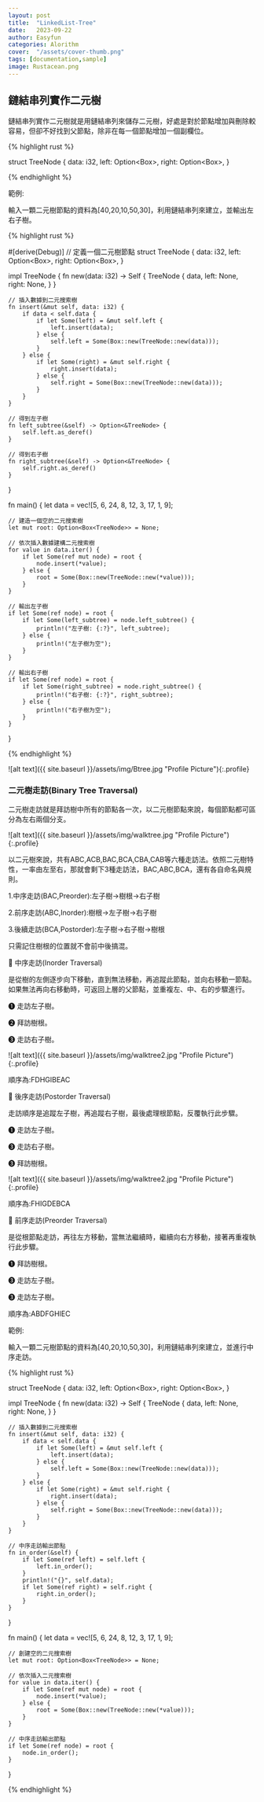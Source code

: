 ```yaml
---
layout: post
title:  "LinkedList-Tree"
date:   2023-09-22
author: Easyfun
categories: Alorithm
cover:  "/assets/cover-thumb.png"
tags: [documentation,sample]
image: Rustacean.png
---
```


## 鏈結串列實作二元樹

鏈結串列實作二元樹就是用鏈結串列來儲存二元樹，好處是對於節點增加與刪除較容易，但卻不好找到父節點，除非在每一個節點增加一個副欄位。

{% highlight rust %}

struct TreeNode {
    data: i32,
    left: Option<Box<TreeNode>>,
    right: Option<Box<TreeNode>>,
}

{% endhighlight %}

範例:

輸入一顆二元樹節點的資料為[40,20,10,50,30]，利用鏈結串列來建立，並輸出左右子樹。

{% highlight rust %}

#[derive(Debug)]
// 定義一個二元樹節點
struct TreeNode {
    data: i32,
    left: Option<Box<TreeNode>>,
    right: Option<Box<TreeNode>>,
}

impl TreeNode {
    fn new(data: i32) -> Self {
        TreeNode {
            data,
            left: None,
            right: None,
        }
    }

    // 插入數據到二元搜索樹
    fn insert(&mut self, data: i32) {
        if data < self.data {
            if let Some(left) = &mut self.left {
                left.insert(data);
            } else {
                self.left = Some(Box::new(TreeNode::new(data)));
            }
        } else {
            if let Some(right) = &mut self.right {
                right.insert(data);
            } else {
                self.right = Some(Box::new(TreeNode::new(data)));
            }
        }
    }

    // 得到左子樹
    fn left_subtree(&self) -> Option<&TreeNode> {
        self.left.as_deref()
    }

    // 得到右子樹
    fn right_subtree(&self) -> Option<&TreeNode> {
        self.right.as_deref()
    }
}

fn main() {
    let data = vec![5, 6, 24, 8, 12, 3, 17, 1, 9];

    // 建造一個空的二元搜索樹
    let mut root: Option<Box<TreeNode>> = None;

    // 依次插入數據建構二元搜索樹
    for value in data.iter() {
        if let Some(ref mut node) = root {
            node.insert(*value);
        } else {
            root = Some(Box::new(TreeNode::new(*value)));
        }
    }

    // 輸出左子樹
    if let Some(ref node) = root {
        if let Some(left_subtree) = node.left_subtree() {
            println!("左子樹: {:?}", left_subtree);
        } else {
            println!("左子樹为空");
        }
    }

    // 輸出右子樹
    if let Some(ref node) = root {
        if let Some(right_subtree) = node.right_subtree() {
            println!("右子樹: {:?}", right_subtree);
        } else {
            println!("右子樹为空");
        }
    }
}

{% endhighlight %}





![alt text]({{ site.baseurl }}/assets/img/Btree.jpg "Profile Picture"){:.profile}





### 二元樹走訪(Binary Tree Traversal)

二元樹走訪就是拜訪樹中所有的節點各一次，以二元樹節點來說，每個節點都可區分為左右兩個分支。

![alt text]({{ site.baseurl }}/assets/img/walktree.jpg "Profile Picture"){:.profile}


以二元樹來說，共有ABC,ACB,BAC,BCA,CBA,CAB等六種走訪法。依照二元樹特性，一率由左至右，那就會剩下3種走訪法，BAC,ABC,BCA，還有各自命名與規則。

1.中序走訪(BAC,Preorder):左子樹->樹根->右子樹

2.前序走訪(ABC,Inorder):樹根->左子樹->右子樹

3.後續走訪(BCA,Postorder):左子樹->右子樹->樹根

只需記住樹根的位置就不會前中後搞混。

🦔 中序走訪(Inorder Traversal)

是從樹的左側逐步向下移動，直到無法移動，再追蹤此節點，並向右移動一節點。如果無法再向右移動時，可返回上層的父節點，並重複左、中、右的步驟進行。

➊ 走訪左子樹。

➋ 拜訪樹根。

➌ 走訪右子樹。

![alt text]({{ site.baseurl }}/assets/img/walktree2.jpg "Profile Picture"){:.profile}

順序為:FDHGIBEAC

🦔 後序走訪(Postorder Traversal)

走訪順序是追蹤左子樹，再追蹤右子樹，最後處理根節點，反覆執行此步驟。

➊ 走訪左子樹。

➌ 走訪右子樹。

➌ 拜訪樹根。


![alt text]({{ site.baseurl }}/assets/img/walktree2.jpg "Profile Picture"){:.profile}

順序為:FHIGDEBCA

🦔 前序走訪(Preorder Traversal)

是從根節點走訪，再往左方移動，當無法繼續時，繼續向右方移動，接著再重複執行此步驟。

➊ 拜訪樹根。

➌ 走訪左子樹。

➌ 走訪左子樹。

順序為:ABDFGHIEC

範例:

輸入一顆二元樹節點的資料為[40,20,10,50,30]，利用鏈結串列來建立，並進行中序走訪。

{% highlight rust %}

struct TreeNode {
    data: i32,
    left: Option<Box<TreeNode>>,
    right: Option<Box<TreeNode>>,
}

impl TreeNode {
    fn new(data: i32) -> Self {
        TreeNode {
            data,
            left: None,
            right: None,
        }
    }

    // 插入數據到二元搜索樹
    fn insert(&mut self, data: i32) {
        if data < self.data {
            if let Some(left) = &mut self.left {
                left.insert(data);
            } else {
                self.left = Some(Box::new(TreeNode::new(data)));
            }
        } else {
            if let Some(right) = &mut self.right {
                right.insert(data);
            } else {
                self.right = Some(Box::new(TreeNode::new(data)));
            }
        }
    }

    // 中序走訪輸出節點
    fn in_order(&self) {
        if let Some(ref left) = self.left {
            left.in_order();
        }
        println!("{}", self.data);
        if let Some(ref right) = self.right {
            right.in_order();
        }
    }
}

fn main() {
    let data = vec![5, 6, 24, 8, 12, 3, 17, 1, 9];

    // 創建空的二元搜索樹
    let mut root: Option<Box<TreeNode>> = None;

    // 依次插入二元搜索樹
    for value in data.iter() {
        if let Some(ref mut node) = root {
            node.insert(*value);
        } else {
            root = Some(Box::new(TreeNode::new(*value)));
        }
    }

    // 中序走訪輸出節點
    if let Some(ref node) = root {
        node.in_order();
    }
}

{% endhighlight %}


